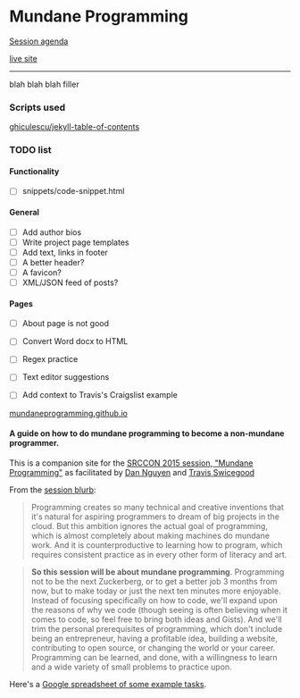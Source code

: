 # Mundane Programming

[Session agenda](/session-agenda)


[live site](http://mundaneprogramming.github.io)




-----------

blah blah blah filler

### Scripts used

[ghiculescu/jekyll-table-of-contents](https://github.com/ghiculescu/jekyll-table-of-contents)


### TODO list

#### Functionality

- [ ] snippets/code-snippet.html


#### General

- [ ] Add author bios
- [ ] Write project page templates
- [ ] Add text, links in footer
- [ ] A better header?
- [ ] A favicon?
- [ ] XML/JSON feed of posts?

#### Pages

- [ ] About page is not good
- [ ] Convert Word docx to HTML
- [ ] Regex practice
- [ ] Text editor suggestions
- [ ] Add context to Travis's Craigslist example


[mundaneprogramming.github.io](http://mundaneprogramming.github.io)

#### A guide on how to do mundane programming to become a non-mundane programmer.

This is a companion site for the [SRCCON 2015 session, "Mundane Programming"](http://srccon.org/sessions/#proposal-106215) as facilitated by [Dan Nguyen](https://twitter.com/dancow) and [Travis Swicegood](https://twitter.com/tswicegood)

From the [session blurb](http://srccon.org/sessions/#proposal-106215):

> Programming creates so many technical and creative inventions that it's natural for aspiring programmers to dream of big projects in the cloud. But this ambition ignores the actual goal of programming, which is almost completely about making machines do mundane work. And it is counterproductive to learning how to program, which requires consistent practice as in every other form of literacy and art. 

> __So this session will be about mundane programming__. Programming not to be the next Zuckerberg, or to get a better job 3 months from now, but to make today or just the next ten minutes more enjoyable. Instead of focusing specifically on how to code, we'll expand upon the reasons of why we code (though seeing is often believing when it comes to code, so feel free to bring both ideas and Gists). And we'll trim the personal prerequisites of programming, which don't include being an entrepreneur, having a profitable idea, building a website, contributing to open source, or changing the world or your career. Programming can be learned, and done, with a willingness to learn and a wide variety of small problems to practice upon.







Here's a [Google spreadsheet of some example tasks](https://docs.google.com/spreadsheets/d/1oaUNiWOyuTmxr0hVgx32vr5XN8E4MEb_2FD56BE6mZA/edit#gid=0).

